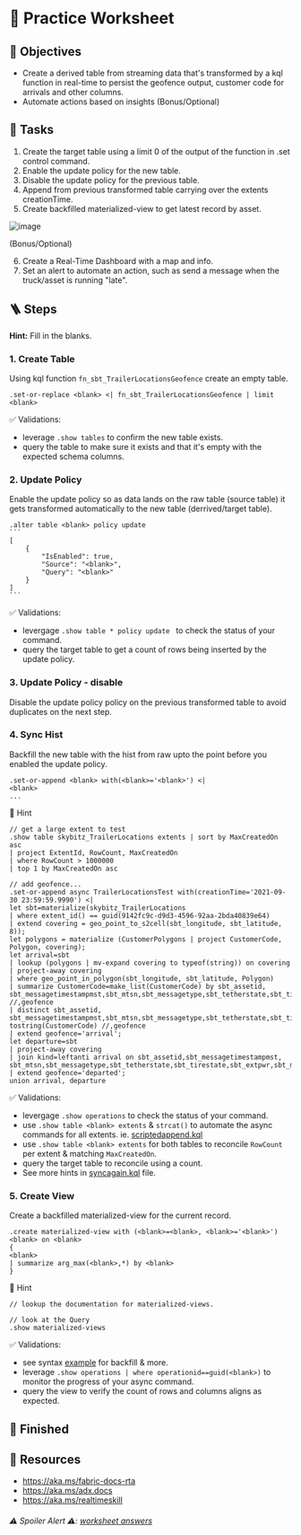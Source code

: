 # 🤿 Practice Worksheet 

## 🏅 Objectives
- Create a derived table from streaming data that's transformed by a kql function in real-time to persist the geofence output, customer code for arrivals and other columns.
- Automate actions based on insights (Bonus/Optional)

## 📃 Tasks
1. Create the target table using a limit 0 of the output of the function in .set control command. 
2. Enable the update policy for the new table.
3. Disable the update policy for the previous table.
4. Append from previous transformed table carrying over the extents creationTime.
5. Create backfilled materialized-view to get latest record by asset.

![image](https://github.com/user-attachments/assets/3f57f274-4184-4e42-9e9e-efe64b65edbc)

(Bonus/Optional)

6. Create a Real-Time Dashboard with a map and info.
7. Set an alert to automate an action, such as send a message when the truck/asset is running "late".

## 🪜 Steps 

**Hint:** Fill in the blanks.

### 1. Create Table
Using kql function `fn_sbt_TrailerLocationsGeofence` create an empty table.
```kql
.set-or-replace <blank> <| fn_sbt_TrailerLocationsGeofence | limit <blank>
```

✅ Validations:
- leverage `.show tables` to confirm the new table exists.
- query the table to make sure it exists and that it's empty with the expected schema columns.


### 2. Update Policy
Enable the update policy so as data lands on the raw table (source table) it gets transformed automatically to the new table (derrived/target table).
````kql
.alter table <blank> policy update
```
[
    {
        "IsEnabled": true,
        "Source": "<blank>",
        "Query": "<blank>"
    }
]
```
````

✅ Validations:
- levergage `.show table * policy update ` to check the status of your command.
- query the target table to get a count of rows being inserted by the update policy. 


### 3. Update Policy - disable
Disable the update policy policy on the previous transformed table to avoid duplicates on the next step. 


### 4. Sync Hist
Backfill the new table with the hist from raw upto the point before you enabled the update policy.
```kql
.set-or-append <blank> with(<blank>='<blank>') <|
<blank>
...
```

👀 Hint
```kql
// get a large extent to test
.show table skybitz_TrailerLocations extents | sort by MaxCreatedOn asc
| project ExtentId, RowCount, MaxCreatedOn
| where RowCount > 1000000
| top 1 by MaxCreatedOn asc

// add geofence...
.set-or-append async TrailerLocationsTest with(creationTime='2021-09-30 23:59:59.9990') <|
let sbt=materialize(skybitz_TrailerLocations
| where extent_id() == guid(9142fc9c-d9d3-4596-92aa-2bda40839e64)
| extend covering = geo_point_to_s2cell(sbt_longitude, sbt_latitude, 8));
let polygons = materialize (CustomerPolygons | project CustomerCode, Polygon, covering);
let arrival=sbt
| lookup (polygons | mv-expand covering to typeof(string)) on covering
| project-away covering
| where geo_point_in_polygon(sbt_longitude, sbt_latitude, Polygon)
| summarize CustomerCode=make_list(CustomerCode) by sbt_assetid, sbt_messagetimestampmst,sbt_mtsn,sbt_messagetype,sbt_tetherstate,sbt_tirestate,sbt_extpwr,sbt_movementstate,sbt_cargostate,sbt_latitude,sbt_longitude,sbt_battery,sbt_quality,sbt_geoname,sbt_city,sbt_state,sbt_country,sbt_geotypename,sbt_idlestatus,sbt_idleduration,sbt_idlegap,sbt_skyfencestatus,sbt_speed,sbt_heading,sbt_transid,etl_timestampUTC,CurrentRow //,geofence
| distinct sbt_assetid, sbt_messagetimestampmst,sbt_mtsn,sbt_messagetype,sbt_tetherstate,sbt_tirestate,sbt_extpwr,sbt_movementstate,sbt_cargostate,sbt_latitude,sbt_longitude,sbt_battery,sbt_quality,sbt_geoname,sbt_city,sbt_state,sbt_country,sbt_geotypename,sbt_idlestatus,sbt_idleduration,sbt_idlegap,sbt_skyfencestatus,sbt_speed,sbt_heading,sbt_transid,etl_timestampUTC,CurrentRow, tostring(CustomerCode) //,geofence
| extend geofence='arrival';
let departure=sbt
| project-away covering
| join kind=leftanti arrival on sbt_assetid,sbt_messagetimestampmst, sbt_mtsn,sbt_messagetype,sbt_tetherstate,sbt_tirestate,sbt_extpwr,sbt_movementstate,sbt_cargostate,sbt_latitude,sbt_longitude,sbt_battery,sbt_quality,sbt_geoname,sbt_city,sbt_state,sbt_country,sbt_geotypename,sbt_idlestatus,sbt_idleduration,sbt_idlegap,sbt_skyfencestatus,sbt_speed,sbt_heading,sbt_transid,etl_timestampUTC,CurrentRow
| extend geofence='departed';
union arrival, departure
```

✅ Validations:
- levergage `.show operations` to check the status of your command.
- use `.show table <blank> extents` & `strcat()` to automate the async commands for all extents. ie. [scriptedappend.kql](kqlquerysets/skybitz/scriptedappend.kql)
- use `.show table <blank> extents` for both tables to reconcile `RowCount` per extent & matching `MaxCreatedOn`.
- query the target table to reconcile using a count.
- See more hints in [syncagain.kql](kqlquerysets/skybitz/syncagain.kql) file.

### 5. Create View
Create a backfilled materialized-view for the current record.
```kql
.create materialized-view with (<blank>=<blank>, <blank>='<blank>') <blank> on <blank>
{
<blank>
| summarize arg_max(<blank>,*) by <blank>
}
```

👀 Hint
```
// lookup the documentation for materialized-views. 

// look at the Query
.show materialized-views
```

✅ Validations:
- see syntax [example](https://github.com/hfleitas/mvt/blob/5cce0ed86feab91c1913b8e4a28432978e69cb1b/kqlquerysets/geofence/optimize.kql#L17) for backfill & more. 
- leverage `.show operations | where operationid==guid(<blank>)` to monitor the progress of your async command.
- query the view to verify the count of rows and columns aligns as expected.
  

## 🏁 Finished
## 📖 Resources
- https://aka.ms/fabric-docs-rta
- https://aka.ms/adx.docs
- https://aka.ms/realtimeskill
###### ⚠️ Spoiler Alert ⚠️: [worksheet answers](kqlquerysets/wa.md)
